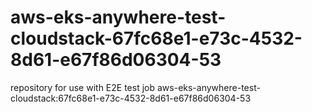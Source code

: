 # aws-eks-anywhere-test-cloudstack-67fc68e1-e73c-4532-8d61-e67f86d06304-53
repository for use with E2E test job aws-eks-anywhere-test-cloudstack:67fc68e1-e73c-4532-8d61-e67f86d06304-53
